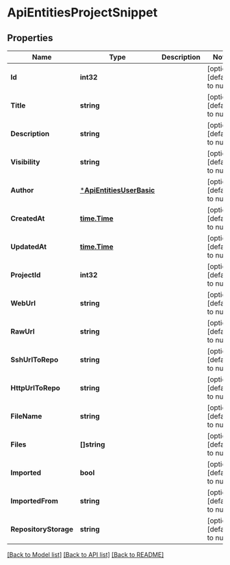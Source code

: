 # ApiEntitiesProjectSnippet

## Properties
Name | Type | Description | Notes
------------ | ------------- | ------------- | -------------
**Id** | **int32** |  | [optional] [default to null]
**Title** | **string** |  | [optional] [default to null]
**Description** | **string** |  | [optional] [default to null]
**Visibility** | **string** |  | [optional] [default to null]
**Author** | [***ApiEntitiesUserBasic**](API_Entities_UserBasic.md) |  | [optional] [default to null]
**CreatedAt** | [**time.Time**](time.Time.md) |  | [optional] [default to null]
**UpdatedAt** | [**time.Time**](time.Time.md) |  | [optional] [default to null]
**ProjectId** | **int32** |  | [optional] [default to null]
**WebUrl** | **string** |  | [optional] [default to null]
**RawUrl** | **string** |  | [optional] [default to null]
**SshUrlToRepo** | **string** |  | [optional] [default to null]
**HttpUrlToRepo** | **string** |  | [optional] [default to null]
**FileName** | **string** |  | [optional] [default to null]
**Files** | **[]string** |  | [optional] [default to null]
**Imported** | **bool** |  | [optional] [default to null]
**ImportedFrom** | **string** |  | [optional] [default to null]
**RepositoryStorage** | **string** |  | [optional] [default to null]

[[Back to Model list]](../README.md#documentation-for-models) [[Back to API list]](../README.md#documentation-for-api-endpoints) [[Back to README]](../README.md)


